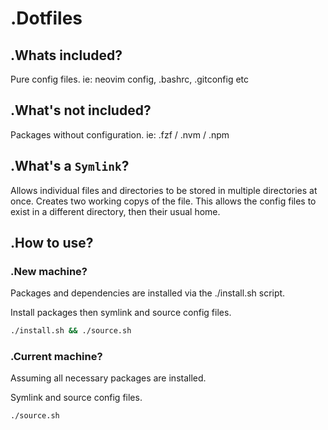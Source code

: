 # .Dotfiles

## .Whats included?
Pure config files.
ie: neovim config, .bashrc, .gitconfig etc

## .What's not included?
Packages without configuration. ie: .fzf / .nvm / .npm

## .What's a `Symlink`?
Allows individual files and directories to be stored in multiple directories at once.
Creates two working copys of the file. This allows the config files to exist in a different directory,
then their usual home.

## .How to use?
### .New machine?
Packages and dependencies are installed via the ./install.sh script.

Install packages then symlink and source config files.
```bash
./install.sh && ./source.sh
```
### .Current machine?
Assuming all necessary packages are installed.

Symlink and source config files.
```bash
./source.sh
```
